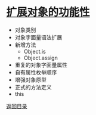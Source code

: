 # [扩展对象的功能性](./../xmind/../../xmind/ES6.xmind)

+ 对象类别
+ 对象字面量语法扩展
+ 新增方法
  + Object.is
  + Object.assign
+ 重复的对象字面量属性
+ 自有属性枚举顺序
+ 增强对象原型
+ 正式的方法定义
+ this

[返回目录](../../README.md)
